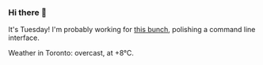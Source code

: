 ### Hi there :wave:

It's Tuesday! I'm probably working for [this bunch](https://github.com/kohofinancial), polishing a command line interface.

Weather in Toronto: overcast, at +8°C.
